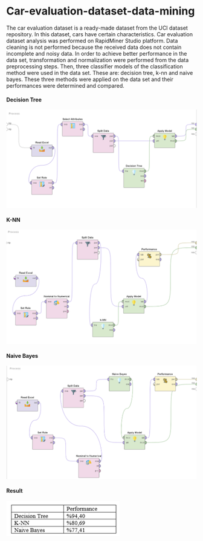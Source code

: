 # Car-evaluation-dataset-data-mining
The car evaluation dataset is a ready-made dataset from the UCI dataset repository. In this dataset, cars have certain characteristics. Car evaluation dataset analysis was performed on RapidMiner Studio platform. Data cleaning is not performed because the received data does not contain incomplete and noisy data. In order to achieve better performance in the data set, transformation and normalization were performed from the data preprocessing steps. Then, three classifier models of the classification method were used in the data set. These are: decision tree, k-nn and naive bayes. These three methods were applied on the data set and their performances were determined and compared.
#### Decision Tree
<img src="https://github.com/mervekaratass/Car-evaluation-dataset-data-mining/blob/main/car_evaluation/images/deccision%20tree2.png" width=700>

#### K-NN
<img src="https://github.com/mervekaratass/Car-evaluation-dataset-data-mining/blob/main/car_evaluation/images/knn.png" width=700>

#### Naive Bayes
<img src="https://github.com/mervekaratass/Car-evaluation-dataset-data-mining/blob/main/car_evaluation/images/naive bayes.png" width=700>

#### Result
<img src="https://github.com/mervekaratass/Car-evaluation-dataset-data-mining/blob/main/car_evaluation/images/performans.png" width=300>


